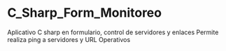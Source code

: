# C_Sharp_Form_Monitoreo
Aplicativo C sharp en formulario, control de servidores y enlaces
Permite realiza ping a servidores y URL Operativos
